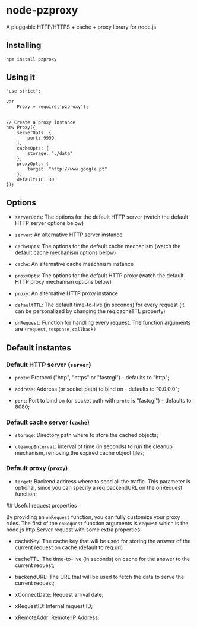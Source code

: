 # node-pzproxy 

A pluggable HTTP/HTTPS + cache + proxy library for node.js

## Installing

	npm install pzproxy

## Using it

	"use strict";

	var
	    Proxy = require('pzproxy');


	// Create a proxy instance
	new Proxy({
	    serverOpts: {
	        port: 9999
	    },
	    cacheOpts: {
	        storage: "./data"
	    },
	    proxyOpts: {
	        target: "http://www.google.pt"
	    },
	    defaultTTL: 30
	});


## Options

- `serverOpts`: The options for the default HTTP server (watch the default HTTP server options below)

- `server`: An alternative HTTP server instance

- `cacheOpts`: The options for the default cache mechanism (watch the default cache mechanism options below)

- `cache`: An alternative cache meachnism instance

- `proxyOpts`: The options for the default HTTP proxy (watch the default HTTP proxy mechanism options below)

- `proxy`: An alternative HTTP proxy instance

- `defaultTTL`: The default time-to-live (in seconds) for every request (it can be personalized by changing the req.cacheTTL property)

- `onRequest`: Function for handling every request. The function arguments are `(request,response,callback)`



## Default instantes

### Default HTTP server (`server`)

- `proto`: Protocol ("http", "https" or "fastcgi") - defaults to "http";

- `address`: Address (or socket path) to bind on - defaults to "0.0.0.0";

- `port`: Port to bind on (or socket path with `proto` is "fastcgi") - defaults to 8080;


### Default cache server (`cache`)

- `storage`: Directory path where to store the cached objects;

- `cleanupInterval`: Interval of time (in seconds) to run the cleanup mechanism, removing the expired cache object files;


### Default proxy (`proxy`)

- `target`: Backend address where to send all the traffic. This parameter is optional, since you can specify a req.backendURL on the onRequest function;



## Useful request properties

By providing an `onRequest` function, you can fully customize your proxy rules. The first of the `onRequest` function arguments is `request` which is the node.js http.Server request with some extra properties:

- cacheKey: The cache key that will be used for storing the answer of the current request on cache (default to req.url)

- cacheTTL: The time-to-live (in seconds) on cache for the answer to the current request;

- backendURL: The URL that will be used to fetch the data to serve the current request;

- xConnectDate: Request arrival date;

- xRequestID: Internal request ID;

- xRemoteAddr: Remote IP Address;

